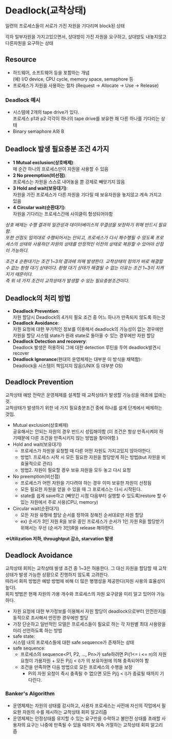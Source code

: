# Deadlock(교착상태)
일련의 프로세스들이 서로가 가진 자원을 기다리며 block된 상태   

각자 일부자원을 가지고있으면서, 상대방이 가진 자원을 요구하고, 상대방도 내놓지않고 다른자원을 요구하는 상태

## Resource
- 하드웨어, 소프트웨어 등을 포함하는 개념   
  (예) I/O device, CPU cycle, memory space, semaphore 등
- 프로세스가 자원을 사용하는 절차 (Request -> Allocate -> Use -> Release)
### Deadlock 예시

- 시스템에 2개의 tape drive가 있다.   
프로세스 p1과 p2 각각이 하나의 tape drive를 보유한 채 다른 하나를 기다리는 상태
- Binary semaphore A와 B


## Deadlock 발생 필요충분 조건 4가지 
- **1 Mutual exclusion(상호배제)**:   
매 순간 하나의 프로세스만이 자원을 사용할 수 있음
- **2 No preemption(비선점)**:   
프로세스는 자원을 스스로 내어놓을 뿐 강제로 빼앗기지 않음
- **3 Hold and wait(보유대기)**:   
자원을 가진 프로세스가 다른 자원을 기다릴 때 보유자원을 놓지않고 계속 가지고 있음
- **4 Circular wait(순환대기)**:   
자원을 기다리는 프로세스간에 사이클이 형성되어야함

_상호 배제는 수행 결과의 일관성과 데이터베이스의 무결성을 보장하기 위해 반드시 필요함.   
또한 선점도 임의대로 수행되어서는 안되고, 프로세스가 다시 재수행될 수 있도록 프로세스의 상태와 사용하던 자원의 상태를 안정적인 이전의 상태로 복원할 수 있어야 선점이 가능하다._

_조건 4 순환대기는 조건 1~3의 결과에 의해 발생한다.
교착상태의 정의가 바로 해결할 수 없는 환형 대기 상태이다. 환형 대기 상태가 해결될 수 없는 이유는 조건 1~3이 지켜지기 때문이다.    
즉 위 네 가지 조건이 교착상태가 발생할 수 있는 필요충분조건이다._

## Deadlock의 처리 방법
- **Deadlock Prevention**:   
자원 할당시 Deadlock의 4가지 필요 조건 중 어느 하나가 만족되지 않도록 하는것
- **Deadlock Avoidance**:   
자원 요청에 대한 부가적인 정보를 이용해서 deadlock의 가능성이 없는 경우에만 자원을 할당
시스템 state가 원래 state로 돌아올 수 있는 경우에만 자원 할당
- **Deadlock Detection and recovery**:   
Deadlock 발생은 허용하되 그에 대한 detection 루틴을 두어 deadlock발견시 recover
- **Deadlock Ignorance**(현대의 운영체제는 대부분 이 방식을 채택함):   
Deadlock을 시스템이 책임지지 않음(UNIX 등 대부분 OS)

## Deadlock Prevention 

교착상태 예방 전략은 운영체제를 설계할 때 교착상태가 발생할 가능성을 애초에 없애는 것.   
교착상태가 발생하기 위한 네 가지 필요충분조건 중에 하나를 설계 단계에서 배제하는 것임.   

- Mutual exclusion(상호배제)   
공유해서는 안되는 자원의 경우 반드시 성립해야함
(이 조건은 항상 만족시켜야 하기때문에 다른 조건을 만족시키지 않는 방법을 찾아야함.)
- Hold and wait(보유대기)
  - 프로세스가 자원을 요청할 때 다른 어떤 자원도 가지고있지 않아야한다.
  - 방법1. 프로세스 시작 시 모든 필요한 자원을 할당받게 하는 방법(but 자원을 비효율적으로 관리)
  - 방법2. 자원이 필요할 경우 보유 자원을 모두 놓고 다시 요청
- No preemption(비선점)
  - 프로세스가 어떤 자원을 기다려야 하는 경우 이미 보유한 자원이 선정됨
  - 모든 필요한 자원을 얻을 수 있을 때 그 프로세스는 다시 시작된다.
  - state를 쉽게 save하고 (빼앗긴 시점 다음부터 실행할 수 있도록)restore 할 수 있는 자원에서 주로 사용(CPU, memory)
- Circular wait(순환대기)
  - 모든 자원 유형에 할당 순서를 정하여 정해진 순서대로만 자원 할당
  - ex) 순서가 3인 자원 R을 보유 중인 프로세스가 순서가 1인 자원 R을 할당받기 위해서는 우선 (순서가 3인)R을 release 해야한다.
  
**=>Utilization 저하, throughtput 감소, starvation 발생**

## Deadlock Avoidance
교착상태 회피는 교착상태 발생 조건 중 1~3은 허용한다. 그 대신 자원을 할당할 때 교착상태가 발생 가능한 상황으로 진행하지 않도록 고려한다.    
따라서 회피 방법은 예방 방법에 비해 더 많은 병행성을 제공한다(자원 사용의 효율성이 높다).   
회피 방법은 현재 자원의 가용 개수와 프로세스의 자원 요구량을 미리 알고 있어야 가능하다.

- 자원 요청에 대한 부가정보를 이용해서 자원 할당이 deadlock으로부터 안전한지를 동적으로 조사해서 안전한 경우에만 할당
- 가장 단순하고 일반적인 모델은 프로세스들이 필요로 하는 각 자원별 최대 사용량을 미리 선언하도록 하는 방법
- safe state:   
  시스템 내의 프로세스들에 대한 safe sequence가 존재하는 상태
- safe sequence:   
  - 프로세스의 sequence<P1, P2, ..., Pn>가 safe하려면 Pi(1<= i <= n)의 자원 요청이 가용자원 + 모든 Pj(j < i)가 의 보유자원에 의해 충족되어야 함
  - 조건을 만족하면 다음 방법으로 모든 프로세스의 수행을 보장
    - Pi의 자원 요청이 즉시 충족될 수 없으면 모든 Pj(j < i)가 종료될 때까지 기다린다.
### Banker's Algorithm
- 운영체제는 자원의 상태를 감시하고, 사용자 프로세스는 사전에 자신의 작업에서 필요한 자원의 수를 제시하는 교착상태 회피 알고리즘
- 운영체제는 안정상태를 유지할 수 있는 요구만을 수락하고 불안전 상태를 초래할 사용자의 요구는 나중에 만족될 수 있을 때까지 계속 거절하는 교착상태 회피 알고리즘

